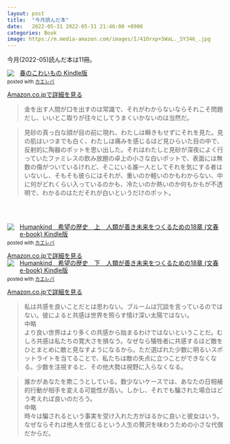 ```yaml
---
layout: post
title:  "今月読んだ本"
date:   2022-05-31 2022-05-31 21:46:00 +0900
categories: Book
image: https://m.media-amazon.com/images/I/41Orxp+5WaL._SY346_.jpg
---
```

今月(2022-05)読んだ本は11冊。<br>


<div class="krb-amzlt-box" style="margin-bottom:0px;"><div class="krb-amzlt-image" style="float:left;margin:0px 12px 1px 0px;"><a href="https://www.amazon.co.jp/dp/B09R7N9G4V?&linkCode=li2&tag=peipeipe-22&linkId=7010181b16b4cb462ba60ea318890896&language=ja_JP&ref_=as_li_ss_il" target="_blank" rel="nofollow" rel="nofollow"><img border="0" src="//ws-fe.amazon-adsystem.com/widgets/q?_encoding=UTF8&ASIN=B09R7N9G4V&Format= _SL250_&ID=AsinImage&MarketPlace=JP&ServiceVersion=20070822&WS=1&tag=peipeipe-22&language=ja_JP" ></a><img src="https://ir-jp.amazon-adsystem.com/e/ir?t=peipeipe-22&language=ja_JP&l=li2&o=9&a=B09R7N9G4V" width="1" height="1" border="0" alt="" style="border:none !important; margin:0px !important;" /></div><div class="krb-amzlt-info" style="line-height:120%; margin-bottom: 10px"><div class="krb-amzlt-name" style="margin-bottom:10px;line-height:120%"><a href="https://www.amazon.co.jp/dp/B09R7N9G4V?&linkCode=li2&tag=peipeipe-22&linkId=7010181b16b4cb462ba60ea318890896&language=ja_JP&ref_=as_li_ss_il" name="amazletlink" target="_blank" rel="nofollow" rel="nofollow">春のこわいもの Kindle版</a><div class="krb-amzlt-powered-date" style="font-size:80%;margin-top:5px;line-height:120%">posted with <a href="https://kaereba.com/wind/" title="amazlet" target="_blank" rel="nofollow" rel="nofollow">カエレバ</a></div></div><div class="krb-amzlt-detail"></div><div class="krb-amzlt-sub-info" style="float: left;"><div class="krb-amzlt-link" style="margin-top: 5px"><a href="https://www.amazon.co.jp/dp/B09R7N9G4V?&linkCode=li2&tag=peipeipe-22&linkId=7010181b16b4cb462ba60ea318890896&language=ja_JP&ref_=as_li_ss_il" name="amazletlink" target="_blank" rel="nofollow" rel="nofollow">Amazon.co.jpで詳細を見る</a></div></div></div><div class="krb-amzlt-footer" style="clear: left"></div></div>


<blockquote>
金を出す人間が口を出すのは常識で、それがわからないならそれこそ問題だし、いいとこ取りが往々にしてうまくいかないのは当然だ。
</blockquote>
<blockquote>
見砂の真っ白な顔が目の前に現れ、わたしは瞬きもせずにそれを見た。見の肌はいつまでも白く、わたしは痛みを感じるほど見ひらいた目の中で、反射的に陶器のポットを思い出した。それはわたしと見砂が深夜によく行っていたファミレスの飲み放題の卓上の小さな白いポットで、表面には無数の傷がついているけれど、そこにいる誰一人としてそれを気にする者はいないし、そもそも彼らにはそれが、重いのか軽いのかもわからない、中に何がどれくらい入っているのかも、冷たいのか熱いのか何もかもが不透明で、わかるのはただそれが白いというだけのポット。
</blockquote>


<br/><br/>
<div class="krb-amzlt-box" style="margin-bottom:0px;"><div class="krb-amzlt-image" style="float:left;margin:0px 12px 1px 0px;"><a href="https://www.amazon.co.jp/dp/B099Z4D5MK?&linkCode=li2&tag=peipeipe-22&linkId=4ce518127b57c2966abdf720dadbd00f&language=ja_JP&ref_=as_li_ss_il" target="_blank" rel="nofollow" rel="nofollow"><img border="0" src="//ws-fe.amazon-adsystem.com/widgets/q?_encoding=UTF8&ASIN=B099Z4D5MK&Format= _SL250_&ID=AsinImage&MarketPlace=JP&ServiceVersion=20070822&WS=1&tag=peipeipe-22&language=ja_JP" ></a><img src="https://ir-jp.amazon-adsystem.com/e/ir?t=peipeipe-22&language=ja_JP&l=li2&o=9&a=B099Z4D5MK" width="1" height="1" border="0" alt="" style="border:none !important; margin:0px !important;" /></div><div class="krb-amzlt-info" style="line-height:120%; margin-bottom: 10px"><div class="krb-amzlt-name" style="margin-bottom:10px;line-height:120%"><a href="https://www.amazon.co.jp/dp/B099Z4D5MK?&linkCode=li2&tag=peipeipe-22&linkId=4ce518127b57c2966abdf720dadbd00f&language=ja_JP&ref_=as_li_ss_il" name="amazletlink" target="_blank" rel="nofollow" rel="nofollow">Humankind　希望の歴史　上　人類が善き未来をつくるための18章 (文春e-book) Kindle版</a><div class="krb-amzlt-powered-date" style="font-size:80%;margin-top:5px;line-height:120%">posted with <a href="https://kaereba.com/wind/" title="amazlet" target="_blank" rel="nofollow" rel="nofollow">カエレバ</a></div></div><div class="krb-amzlt-detail"></div><div class="krb-amzlt-sub-info" style="float: left;"><div class="krb-amzlt-link" style="margin-top: 5px"><a href="https://www.amazon.co.jp/dp/B099Z4D5MK?&linkCode=li2&tag=peipeipe-22&linkId=4ce518127b57c2966abdf720dadbd00f&language=ja_JP&ref_=as_li_ss_il" name="amazletlink" target="_blank" rel="nofollow" rel="nofollow">Amazon.co.jpで詳細を見る</a></div></div></div><div class="krb-amzlt-footer" style="clear: left"></div></div>
<div class="krb-amzlt-box" style="margin-bottom:0px;"><div class="krb-amzlt-image" style="float:left;margin:0px 12px 1px 0px;"><a href="https://www.amazon.co.jp/dp/B099ZDVVY5?&linkCode=li2&tag=peipeipe-22&linkId=c0e9a46ae4ff501ce5982a9f181fdc85&language=ja_JP&ref_=as_li_ss_il" target="_blank" rel="nofollow" rel="nofollow"><img border="0" src="//ws-fe.amazon-adsystem.com/widgets/q?_encoding=UTF8&ASIN=B099ZDVVY5&Format= _SL250_&ID=AsinImage&MarketPlace=JP&ServiceVersion=20070822&WS=1&tag=peipeipe-22&language=ja_JP" ></a><img src="https://ir-jp.amazon-adsystem.com/e/ir?t=peipeipe-22&language=ja_JP&l=li2&o=9&a=B099ZDVVY5" width="1" height="1" border="0" alt="" style="border:none !important; margin:0px !important;" /></div><div class="krb-amzlt-info" style="line-height:120%; margin-bottom: 10px"><div class="krb-amzlt-name" style="margin-bottom:10px;line-height:120%"><a href="https://www.amazon.co.jp/dp/B099ZDVVY5?&linkCode=li2&tag=peipeipe-22&linkId=c0e9a46ae4ff501ce5982a9f181fdc85&language=ja_JP&ref_=as_li_ss_il" name="amazletlink" target="_blank" rel="nofollow" rel="nofollow">Humankind　希望の歴史　下　人類が善き未来をつくるための18章 (文春e-book) Kindle版</a><div class="krb-amzlt-powered-date" style="font-size:80%;margin-top:5px;line-height:120%">posted with <a href="https://kaereba.com/wind/" title="amazlet" target="_blank" rel="nofollow" rel="nofollow">カエレバ</a></div></div><div class="krb-amzlt-detail"></div><div class="krb-amzlt-sub-info" style="float: left;"><div class="krb-amzlt-link" style="margin-top: 5px"><a href="https://www.amazon.co.jp/dp/B099ZDVVY5?&linkCode=li2&tag=peipeipe-22&linkId=c0e9a46ae4ff501ce5982a9f181fdc85&language=ja_JP&ref_=as_li_ss_il" name="amazletlink" target="_blank" rel="nofollow" rel="nofollow">Amazon.co.jpで詳細を見る</a></div></div></div><div class="krb-amzlt-footer" style="clear: left"></div></div>

<blockquote>
私は共感を良いことだとは思わない。ブルームは冗談を言っているのではない。彼によると共感は世界を照らす情け深い太陽ではない。
<br/>中略<br/>
より良い世界はより多くの共感から始まるわけではないということだ。むしろ共感は私たちの寛大さを損なう。なぜなら犠牲者に共感するほど敵をひとまとめに敵と見なすようになるから。ただ選ばれた少数に明るいスポットライトを当てることで、私たちは敵の失点に立つことができなくなる。少数を注視すると、その他大勢は視野に入らなくなる。
</blockquote>

<blockquote>
誰かがあなたを欺こうとしている。数少ないケースでは、あなたの日相補的行動が相手を変える可能性が高い。しかし、それでも騙された場合はどう考えれば良いのだろう。
<br/>中略<br/>
時々は騙されるという事実を受け入れた方がはるかに良いと彼女はいう。なぜならそれは他人を信じるという人生の贅沢を味わうための小さな代償だからだ。
</blockquote>